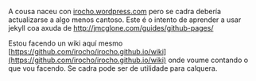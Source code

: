 A cousa naceu con 
[irocho.wordpress.com](http://irocho.wordpress.com)
pero se cadra debería actualizarse a algo menos cantoso.
Este é o intento de aprender a usar jekyll coa axuda de 
http://jmcglone.com/guides/github-pages/

Estou facendo un wiki aquí mesmo [https://github.com/irocho/irocho.github.io/wiki](https://github.com/irocho/irocho.github.io/wiki) onde voume contando o que vou facendo. Se cadra pode ser de utilidade para calquera.
